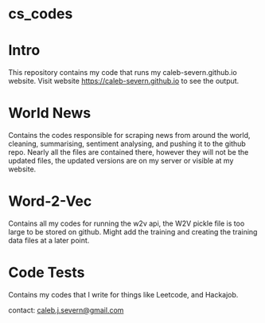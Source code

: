 # cs_codes
# Intro 
This repository contains my code that runs my caleb-severn.github.io website.
Visit website https://caleb-severn.github.io to see the output.

# World News
Contains the codes responsible for scraping news from around the world, cleaning, summarising, sentiment analysing, and pushing it to the github repo.
Nearly all the files are contained there, however they will not be the updated files, the updated versions are on my server or visible at my website.

# Word-2-Vec
Contains all my codes for running the w2v api, the W2V pickle file is too large to be stored on github. Might add the training and creating the training data
files at a later point.

# Code Tests
Contains my codes that I write for things like Leetcode, and Hackajob.

contact: caleb.j.severn@gmail.com

